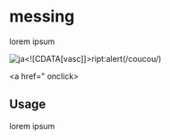 # messing

lorem ipsum

<img src="" alt="ja<![CDATA[vasc]]>ript:alert(/coucou/)">

<a href=" onclick>

## Usage

lorem ipsum
